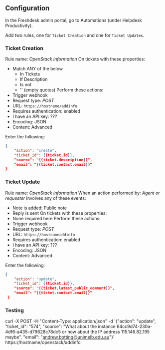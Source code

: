 

## Configuration

In the Freshdesk admin portal, go to Automations (under Helpdesk Productivity).

Add two rules, one for `Ticket Creation` and one for `Ticket Updates`.

### Ticket Creation

Rule name: *OpenStack information*
On tickets with these properties:
  - Match ANY of the below
    - In Tickets
    - If Description
    - Is not
    - '' (empty quotes)
Perform these actions:
  - Trigger webhook
  - Request type: *POST*
  - URL: `https://hostname/addinfo`
  - Requires authentication: enabled
  - I have an API key: ???
  - Encoding: JSON
  - Content: Advanced

Enter the following:

```json
{
    "action": "create",
    "ticket_id": {{ticket.id}},
    "source": "{{ticket.description}}",
    "email": "{{ticket.contact.email}}"
}
```


### Ticket Update

Rule name: *OpenStack information*
When an action performed by: *Agent or requester*
Involves any of these events:
  - Note is added: Public note
  - Reply is sent
On tickets with these properties:
  - None required here
Perform these actions:
  - Trigger webhook
  - Request type: *POST*
  - URL: `https://hostnameaddinfo`
  - Requires authentication: enabled
  - I have an API key: ???
  - Encoding: JSON
  - Content: Advanced

Enter the following:

```json
{
    "action": "update",
    "ticket_id": {{ticket.id}},
    "source": "{{ticket.latest_public_comment}}",
    "email": "{{ticket.contact.email}}"
 }
``` 


### Testing

curl -X POST -H "Content-Type: application/json" -d '{"action": "update", "ticket_id": "574", "source": "What about the instance 64cc9d74-230a-4df6-a435-d79628c78dc5 or how about the IP address 115.146.82.195 maybe", "email": "andrew.botting@unimelb.edu.au"}' https://hostname/openstack/addinfo
